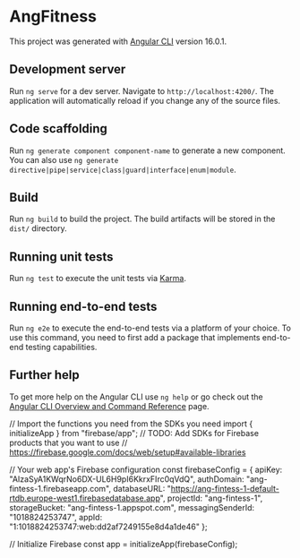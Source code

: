 # AngFitness

This project was generated with [Angular CLI](https://github.com/angular/angular-cli) version 16.0.1.

## Development server

Run `ng serve` for a dev server. Navigate to `http://localhost:4200/`. The application will automatically reload if you change any of the source files.

## Code scaffolding

Run `ng generate component component-name` to generate a new component. You can also use `ng generate directive|pipe|service|class|guard|interface|enum|module`.

## Build

Run `ng build` to build the project. The build artifacts will be stored in the `dist/` directory.

## Running unit tests

Run `ng test` to execute the unit tests via [Karma](https://karma-runner.github.io).

## Running end-to-end tests

Run `ng e2e` to execute the end-to-end tests via a platform of your choice. To use this command, you need to first add a package that implements end-to-end testing capabilities.

## Further help

To get more help on the Angular CLI use `ng help` or go check out the [Angular CLI Overview and Command Reference](https://angular.io/cli) page.

// Import the functions you need from the SDKs you need
import { initializeApp } from "firebase/app";
// TODO: Add SDKs for Firebase products that you want to use
// https://firebase.google.com/docs/web/setup#available-libraries

// Your web app's Firebase configuration
const firebaseConfig = {
  apiKey: "AIzaSyA1KWqrNo6DX-UL6H9pI6KkrxFIrc0qVdQ",
  authDomain: "ang-fintess-1.firebaseapp.com",
  databaseURL: "https://ang-fintess-1-default-rtdb.europe-west1.firebasedatabase.app",
  projectId: "ang-fintess-1",
  storageBucket: "ang-fintess-1.appspot.com",
  messagingSenderId: "1018824253747",
  appId: "1:1018824253747:web:dd2af7249155e8d4a1de46"
};

// Initialize Firebase
const app = initializeApp(firebaseConfig);
